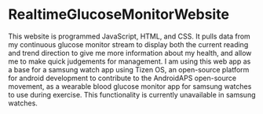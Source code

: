 # RealtimeGlucoseMonitorWebsite

This website is programmed JavaScript, HTML, and CSS. It pulls data from my continuous glucose monitor stream to display both the current reading and trend direction to give me more information about my health, and allow me to make quick judgements for management. I am using this web app as a base for a samsung watch app using Tizen OS, an open-source platform for android development to contribute to the AndroidAPS open-source movement, as a wearable blood glucose monitor app for samsung watches to use during exercise. This functionality is currently unavailable in samsung watches.
